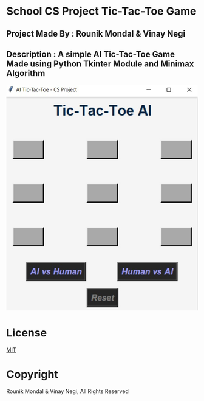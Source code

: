 # School CS Project Tic-Tac-Toe Game
## Project Made By : Rounik Mondal & Vinay Negi
## Description : A simple AI Tic-Tac-Toe Game Made using Python Tkinter Module and Minimax Algorithm
![Image of UI of Game](https://github.com/Rounik-Nikz/SchoolCSproject-TicTacToe-Game/blob/main/Assets/UI-TicTacToeGame.jpeg)
# License
[MIT](https://github.com/Rounik-Nikz/SchoolCSproject-TicTacToe-Game/blob/main/LICENSE)
# Copyright
Rounik Mondal & Vinay Negi, All Rights Reserved
